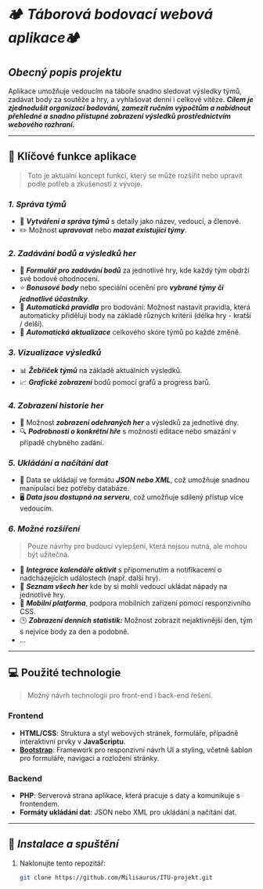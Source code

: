# 🏕️ *Táborová bodovací webová aplikace*🏕️

## *Obecný popis projektu*
Aplikace umožňuje vedoucím na táboře snadno sledovat výsledky týmů, zadávat body za soutěže a hry, a vyhlašovat denní i celkové vítěze. ***Cílem je zjednodušit organizaci bodování, zamezit ručním výpočtům a nabídnout přehledné a snadno přístupné zobrazení výsledků prostřednictvím webového rozhraní.***

---

## 🌟 Klíčové funkce aplikace

> Toto je aktuální koncept funkcí, který se může rozšířit nebo upravit podle potřeb a zkušeností z vývoje.

### *1. Správa týmů*
   - 📝 ***Vytváření a správa týmů*** s detaily jako název, vedoucí, a členové.
   - ✏️ Možnost ***upravovat*** nebo ***mazat existující týmy***.

### *2. Zadávání bodů a výsledků her*
   - 🎯 ***Formulář pro zadávání bodů*** za jednotlivé hry, kde každý tým obdrží své bodové ohodnocení.
   - ⭐ ***Bonusové body*** nebo speciální ocenění pro ***vybrané týmy či jednotlivé účastníky***.
   - 🧮 ***Automatická pravidla*** pro bodování: Možnost nastavit pravidla, která automaticky přidělují body na základě různých kritérií (délka hry - kratší / delší).
   - 🔄 ***Automatická aktualizace*** celkového skóre týmů po každé změně.

### *3. Vizualizace výsledků*
   - 📊 ***Žebříček týmů*** na základě aktuálních výsledků.
   - 📈 ***Grafické zobrazení*** bodů pomocí grafů a progress barů.

### *4. Zobrazení historie her*
   - 📅 Možnost ***zobrazení odehraných her*** a výsledků za jednotlivé dny.
   - 🔍 ***Podrobnosti o konkrétní hře*** s možností editace nebo smazání v případě chybného zadání.

### *5. Ukládání a načítání dat*
   - 💾 Data se ukládají ve formátu ***JSON nebo XML***, což umožňuje snadnou manipulaci bez potřeby databáze.
   - 🖥️ ***Data jsou dostupná na serveru***, což umožňuje sdílený přístup více vedoucím.

### *6. Možné rozšíření*
> Pouze návrhy pro budoucí vylepšení, která nejsou nutná, ale mohou být užitečná.

- 📅 ***Integrace kalendáře aktivit*** s připomenutím a notifikacemi o nadcházejících událostech (např. další hry).
- 📄 ***Seznam všech her*** kde by si mohli vedoucí ukládat nápady na jednotlivé hry.
- 📱 ***Mobilní platforma***, podpora mobilních zařízení pomocí responzivního CSS.
- 🕒 ***Zobrazení denních statistik:*** Možnost zobrazit nejaktivnější den, tým s nejvíce body za den a podobně.
- ...

---

## 💻 Použité technologie
> Možný návrh technologií pro front-end i back-end řešení.

### Frontend
- **HTML/CSS**: Struktura a styl webových stránek, formuláře, případně interaktivní prvky v **JavaScriptu**.
- **[Bootstrap](https://getbootstrap.com/)**: Framework pro responzivní návrh UI a styling, včetně šablon pro formuláře, navigaci a rozložení stránky.

### Backend
- **PHP**: Serverová strana aplikace, která pracuje s daty a komunikuje s frontendem.
- **Formáty ukládání dat**: JSON nebo XML pro ukládání a načítání dat.

---

## 🚀 *Instalace a spuštění*

1. Naklonujte tento repozitář:
    ```bash
    git clone https://github.com/Milisaurus/ITU-projekt.git
    ```
